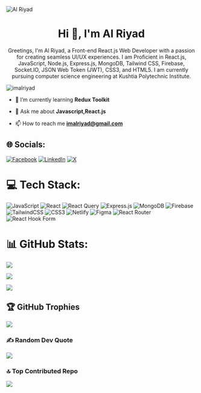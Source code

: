 
![Al Riyad](https://github.com/imalriyad/imalriyad/assets/111139540/860be509-9a6f-40ab-b00a-e31cc91dbb28)



<h1 align="center">Hi 👋, I'm Al Riyad</h1>
<p align="center">Greetings, I'm Al Riyad, a Front-end React.js Web Developer with a passion for creating seamless UI/UX experiences. I am Proficient in React.js, JavaScript, Node.js, Express.js, MongoDB, Tailwind CSS, Firebase, Socket.IO, JSON Web Token (JWT), CSS3, and HTML5. I am currently pursuing computer science engineering at Kushtia Polytechnic Institute.</p>

<p align="left"> <img src="https://komarev.com/ghpvc/?username=imalriyad&label=Profile%25views&color=0e75b6&style=flat" alt="imalriyad" /> </p>

- 🌱 I’m currently learning **Redux Toolkit**

- 💬 Ask me about **Javascript,React.js**

- 📫 How to reach me **imalriyad@gmail.com**


## 🌐 Socials:
[![Facebook](https://img.shields.io/badge/Facebook-%231877F2.svg?logo=Facebook&logoColor=white)](https://facebook.com/imalriyad) [![LinkedIn](https://img.shields.io/badge/LinkedIn-%230077B5.svg?logo=linkedin&logoColor=white)](https://linkedin.com/in/imalriyad) [![X](https://img.shields.io/badge/X-black.svg?logo=X&logoColor=white)](https://x.com/imalriyad) 

# 💻 Tech Stack:
![JavaScript](https://img.shields.io/badge/javascript-%23323330.svg?style=for-the-badge&logo=javascript&logoColor=%23F7DF1E) ![React](https://img.shields.io/badge/react-%2320232a.svg?style=for-the-badge&logo=react&logoColor=%2361DAFB) ![React Query](https://img.shields.io/badge/-React%20Query-FF4154?style=for-the-badge&logo=react%20query&logoColor=white) ![Express.js](https://img.shields.io/badge/express.js-%23404d59.svg?style=for-the-badge&logo=express&logoColor=%2361DAFB) ![MongoDB](https://img.shields.io/badge/MongoDB-%234ea94b.svg?style=for-the-badge&logo=mongodb&logoColor=white) ![Firebase](https://img.shields.io/badge/Firebase-039BE5?style=for-the-badge&logo=Firebase&logoColor=white) ![TailwindCSS](https://img.shields.io/badge/tailwindcss-%2338B2AC.svg?style=for-the-badge&logo=tailwind-css&logoColor=white) ![CSS3](https://img.shields.io/badge/css3-%231572B6.svg?style=for-the-badge&logo=css3&logoColor=white) ![Netlify](https://img.shields.io/badge/netlify-%23000000.svg?style=for-the-badge&logo=netlify&logoColor=#00C7B7) ![Figma](https://img.shields.io/badge/figma-%23F24E1E.svg?style=for-the-badge&logo=figma&logoColor=white) ![React Router](https://img.shields.io/badge/React_Router-CA4245?style=for-the-badge&logo=react-router&logoColor=white) ![React Hook Form](https://img.shields.io/badge/React%20Hook%20Form-%23EC5990.svg?style=for-the-badge&logo=reacthookform&logoColor=white)

# 📊 GitHub Stats:

![](https://github-readme-streak-stats.herokuapp.com/?user=imalriyad&theme=prussian&hide_border=false)<br/>

![](https://github-readme-stats.vercel.app/api?username=imalriyad&theme=prussian&hide_border=false&include_all_commits=false&count_private=false)<br/>

![](https://github-readme-stats.vercel.app/api/top-langs/?username=imalriyad&theme=prussian&hide_border=false&include_all_commits=false&count_private=false&layout=compact)

## 🏆 GitHub Trophies
![](https://github-profile-trophy.vercel.app/?username=imalriyad&theme=radical&no-frame=false&no-bg=true&margin-w=4)

### ✍️ Random Dev Quote
![](https://quotes-github-readme.vercel.app/api?type=horizontal&theme=merko)

### 🔝 Top Contributed Repo
![](https://github-contributor-stats.vercel.app/api?username=imalriyad&limit=5&theme=dark&combine_all_yearly_contributions=true)
